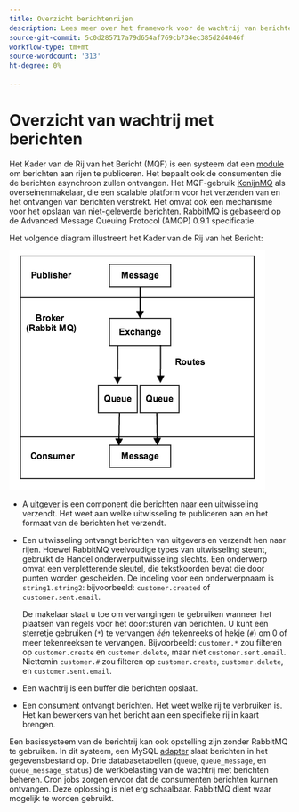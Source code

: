 ```yaml
---
title: Overzicht berichtenrijen
description: Lees meer over het framework voor de wachtrij van berichten en hoe dit werkt met de Adobe Commerce- en Magento Open Source-toepassing.
source-git-commit: 5c0d285717a79d654af769cb734ec385d2d4046f
workflow-type: tm+mt
source-wordcount: '313'
ht-degree: 0%

---
```



# Overzicht van wachtrij met berichten

Het Kader van de Rij van het Bericht (MQF) is een systeem dat een [module](https://glossary.magento.com/module) om berichten aan rijen te publiceren. Het bepaalt ook de consumenten die de berichten asynchroon zullen ontvangen. Het MQF-gebruik [KonijnMQ](http://www.rabbitmq.com) als overseinenmakelaar, die een scalable platform voor het verzenden van en het ontvangen van berichten verstrekt. Het omvat ook een mechanisme voor het opslaan van niet-geleverde berichten. RabbitMQ is gebaseerd op de Advanced Message Queuing Protocol (AMQP) 0.9.1 specificatie.

Het volgende diagram illustreert het Kader van de Rij van het Bericht:

![Message Queue Framework](../../assets/configuration/mq-framework.png)

- A [uitgever](https://glossary.magento.com/publisher-subscriber-pattern) is een component die berichten naar een uitwisseling verzendt. Het weet aan welke uitwisseling te publiceren aan en het formaat van de berichten het verzendt.

- Een uitwisseling ontvangt berichten van uitgevers en verzendt hen naar rijen. Hoewel RabbitMQ veelvoudige types van uitwisseling steunt, gebruikt de Handel onderwerpuitwisseling slechts. Een onderwerp omvat een verpletterende sleutel, die tekstkoorden bevat die door punten worden gescheiden. De indeling voor een onderwerpnaam is `string1.string2`: bijvoorbeeld: `customer.created` of `customer.sent.email`.

   De makelaar staat u toe om vervangingen te gebruiken wanneer het plaatsen van regels voor het door:sturen van berichten. U kunt een sterretje gebruiken (`*`) te vervangen _één_ tekenreeks of hekje (`#`) om 0 of meer tekenreeksen te vervangen. Bijvoorbeeld: `customer.*` zou filteren op `customer.create` en `customer.delete`, maar niet `customer.sent.email`. Niettemin `customer.#` zou filteren op `customer.create`,  `customer.delete`, en `customer.sent.email`.

- Een wachtrij is een buffer die berichten opslaat.

- Een consument ontvangt berichten. Het weet welke rij te verbruiken is. Het kan bewerkers van het bericht aan een specifieke rij in kaart brengen.

Een basissysteem van de berichtrij kan ook opstelling zijn zonder RabbitMQ te gebruiken. In dit systeem, een MySQL [adapter](https://glossary.magento.com/adapter) slaat berichten in het gegevensbestand op. Drie databasetabellen (`queue`, `queue_message`, en `queue_message_status`) de werkbelasting van de wachtrij met berichten beheren. Cron jobs zorgen ervoor dat de consumenten berichten kunnen ontvangen. Deze oplossing is niet erg schaalbaar. RabbitMQ dient waar mogelijk te worden gebruikt.
